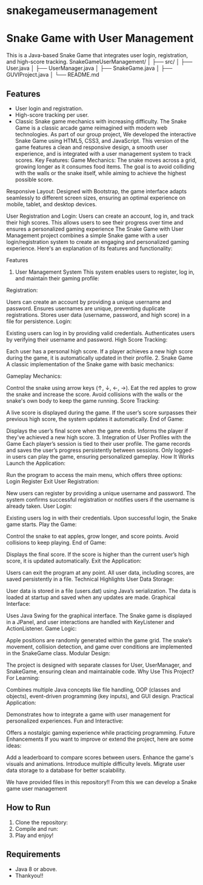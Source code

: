 # snakegameusermanagement
# Snake Game with User Management

This is a Java-based Snake Game that integrates user login, registration, and high-score tracking.
SnakeGameUserManagement/
│
├── src/
│   ├── User.java
│   ├── UserManager.java
│   ├── SnakeGame.java
│   ├── GUVIProject.java
│
└── README.md


## Features
- User login and registration.
- High-score tracking per user.
- Classic Snake game mechanics with increasing difficulty.
The Snake Game is a classic arcade game reimagined with modern web technologies. As part of our group project, We developed the interactive Snake Game using HTML5, CSS3, and JavaScript. This version of the game features a clean and responsive design, a smooth user experience, and is integrated with a user management system to track scores.
Key Features:
Game Mechanics: The snake moves across a grid, growing longer as it consumes food items. The goal is to avoid colliding with the walls or the snake itself, while aiming to achieve the highest possible score.

Responsive Layout: Designed with Bootstrap, the game interface adapts seamlessly to different screen sizes, ensuring an optimal experience on mobile, tablet, and desktop devices.

User Registration and Login: Users can create an account, log in, and track their high scores. This allows users to see their progress over time and ensures a personalized gaming experience
The Snake Game with User Management project combines a simple Snake game with a user login/registration system to create an engaging and personalized gaming experience. Here's an explanation of its features and functionality:

Features
1. User Management System
This system enables users to register, log in, and maintain their gaming profile:

Registration:

Users can create an account by providing a unique username and password.
Ensures usernames are unique, preventing duplicate registrations.
Stores user data (username, password, and high score) in a file for persistence.
Login:

Existing users can log in by providing valid credentials.
Authenticates users by verifying their username and password.
High Score Tracking:

Each user has a personal high score.
If a player achieves a new high score during the game, it is automatically updated in their profile.
2. Snake Game
A classic implementation of the Snake game with basic mechanics:

Gameplay Mechanics:

Control the snake using arrow keys (↑, ↓, ←, →).
Eat the red apples to grow the snake and increase the score.
Avoid collisions with the walls or the snake's own body to keep the game running.
Score Tracking:

A live score is displayed during the game.
If the user’s score surpasses their previous high score, the system updates it automatically.
End of Game:

Displays the user’s final score when the game ends.
Informs the player if they've achieved a new high score.
3. Integration of User Profiles with the Game
Each player’s session is tied to their user profile.
The game records and saves the user’s progress persistently between sessions.
Only logged-in users can play the game, ensuring personalized gameplay.
How It Works
Launch the Application:

Run the program to access the main menu, which offers three options:
Login
Register
Exit
User Registration:

New users can register by providing a unique username and password.
The system confirms successful registration or notifies users if the username is already taken.
User Login:

Existing users log in with their credentials.
Upon successful login, the Snake game starts.
Play the Game:

Control the snake to eat apples, grow longer, and score points.
Avoid collisions to keep playing.
End of Game:

Displays the final score.
If the score is higher than the current user’s high score, it is updated automatically.
Exit the Application:

Users can exit the program at any point.
All user data, including scores, are saved persistently in a file.
Technical Highlights
User Data Storage:

User data is stored in a file (users.dat) using Java’s serialization.
The data is loaded at startup and saved when any updates are made.
Graphical Interface:

Uses Java Swing for the graphical interface.
The Snake game is displayed in a JPanel, and user interactions are handled with KeyListener and ActionListener.
Game Logic:

Apple positions are randomly generated within the game grid.
The snake’s movement, collision detection, and game over conditions are implemented in the SnakeGame class.
Modular Design:

The project is designed with separate classes for User, UserManager, and SnakeGame, ensuring clean and maintainable code.
Why Use This Project?
For Learning:

Combines multiple Java concepts like file handling, OOP (classes and objects), event-driven programming (key inputs), and GUI design.
Practical Application:

Demonstrates how to integrate a game with user management for personalized experiences.
Fun and Interactive:

Offers a nostalgic gaming experience while practicing programming.
Future Enhancements
If you want to improve or extend the project, here are some ideas:

Add a leaderboard to compare scores between users.
Enhance the game's visuals and animations.
Introduce multiple difficulty levels.
Migrate user data storage to a database for better scalability.


We have provided files in this repository!! 
From this we can develop a Snake game user management 
## How to Run
1. Clone the repository:
2. Compile and run:
3. Play and enjoy!

## Requirements
- Java 8 or above.
- Thankyou!!

